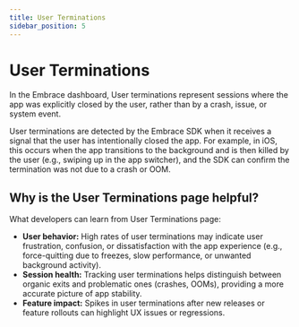 ```yaml
---
title: User Terminations
sidebar_position: 5
---
```


# User Terminations

In the Embrace dashboard, User terminations represent sessions where the app was explicitly closed by the user, rather than by a crash, issue, or system event.

User terminations are detected by the Embrace SDK when it receives a signal that the user has intentionally closed the app. For example, in iOS, this occurs when the app transitions to the background and is then killed by the user (e.g., swiping up in the app switcher), and the SDK can confirm the termination was not due to a crash or OOM.

## Why is the User Terminations page helpful?

What developers can learn from User Terminations page:

- **User behavior:** High rates of user terminations may indicate user frustration, confusion, or dissatisfaction with the app experience (e.g., force-quitting due to freezes, slow performance, or unwanted background activity).
- **Session health:** Tracking user terminations helps distinguish between organic exits and problematic ones (crashes, OOMs), providing a more accurate picture of app stability.
- **Feature impact:** Spikes in user terminations after new releases or feature rollouts can highlight UX issues or regressions.
